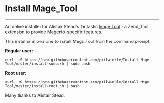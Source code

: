 Install Mage_Tool
=================

-----------

An online installer for Alistair Stead's fantastic [Mage Tool](https://github.com/alistairstead/MageTool) - a Zend_Tool extension to provide Magento-specific features.

This installer allows one to install Mage_Tool from the command prompt:

**Regular user:**

`curl -sS https://raw.githubusercontent.com/philwinkle/Install-Mage-Tool/master/install-sudo.sh | sudo bash`

**Root user:**

`curl -sS https://raw.githubusercontent.com/philwinkle/Install-Mage-Tool/master/install-root.sh | bash`


Many thanks to Alistair Stead.
